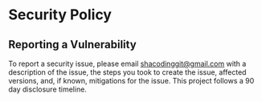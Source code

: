# Security Policy
## Reporting a Vulnerability

<!--
Use this section to tell people how to report a vulnerability.

Tell them where to go, how often they can expect to get an update on a
reported vulnerability, what to expect if the vulnerability is accepted or
declined, etc.
-->

To report a security issue, please email [shacodinggit@gmail.com](mailto:shacodinggit@gmail.com) with a description of the issue, the steps you took to create the issue, affected versions, and, if known, mitigations for the issue. This project follows a 90 day disclosure timeline.
